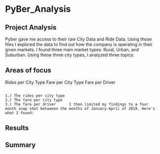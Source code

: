 # PyBer_Analysis

## Project Analysis
  Pyber gave me access to their raw City Data and Ride Data. Using those files I explored the data to find out how the company is operating in their given markets. I found three main market types: Rural, Urban, and Suburban. Using these three city types, I analyzed three topics: 
  
  Areas of focus  
------------- 
Rides per City Type 
Fare per City Type
Fare per Driver
  
  
  
  
  
                                                                                                                               1.) The rides per city type                                                                                                                                2.) The fare per city type                                                                                                                                  3.) The fare per driver      I then limited my findings to a four month snap shot betweeen the months of January-April of 2019. Here's what I found:

## Results

## Summary
